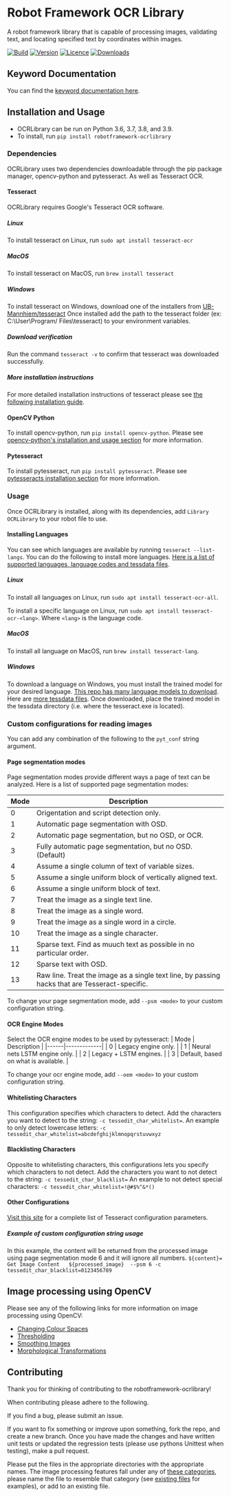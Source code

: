# Robot Framework OCR Library
A robot framework library that is capable of processing images, validating text, and locating specified text by coordinates within images.

[![Build](https://github.com/bendurston/robotframework-ocrlibrary/actions/workflows/build.yml/badge.svg)](https://github.com/bendurston/robotframework-ocrlibrary/actions/workflows/build.yml) [![Version](https://img.shields.io/badge/Version-2.0.0-blue)](https://img.shields.io/badge/Version-2.0.0-blue) [![Licence](https://img.shields.io/badge/Licence-Apache%202.0-blue)](https://img.shields.io/badge/Licence-Apache%202.0-blue) [![Downloads](https://static.pepy.tech/personalized-badge/robotframework-ocrlibrary?period=total&units=international_system&left_color=grey&right_color=blue&left_text=Downloads)](https://pepy.tech/project/robotframework-ocrlibrary)

## Keyword Documentation
You can find the [keyword documentation here](https://bendurston.github.io/OCRLibrary.html).

## Installation and Usage
- OCRLibrary can be run on Python 3.6, 3.7, 3.8, and 3.9.
- To install, run `pip install robotframework-ocrlibrary`

### Dependencies
OCRLibrary uses two dependencies downloadable through the pip package manager, opencv-python and pytesseract. As well as Tesseract OCR.

#### Tesseract
OCRLibrary requires Google's Tesseract OCR software. 
##### Linux
To install tesseract on Linux, run `sudo apt install tesseract-ocr`

##### MacOS
To install tesseract on MacOS, run `brew install tesseract`

##### Windows
To install tesseract on Windows, download one of the installers from [UB-Mannhiem/tesseract](https://github.com/UB-Mannheim/tesseract/wiki)
Once installed add the path to the tesseract folder (ex: C:\User\Program/ Files\tesseract) to your environment variables.

##### Download verification
Run the command `tesseract -v` to confirm that tesseract was downloaded successfully.

##### More installation instructions
For more detailed installation instructions of tesseract please see [the following installation guide](https://tesseract-ocr.github.io/tessdoc/Installation.html).

#### OpenCV Python
To install opencv-python, run `pip install opencv-python`.
Please see [opencv-python's installation and usage section](https://github.com/opencv/opencv-python#installation-and-usage) for more information.

#### Pytesseract
To install pytesseract, run `pip install pytesseract`.
Please see [pytesseracts installation section](https://github.com/madmaze/pytesseract#installation) for more information.

### Usage
Once OCRLibrary is installed, along with its dependencies, add `Library    OCRLibrary` to your robot file to use.

#### Installing Languages
You can see which languages are available by running `tesseract --list-langs`. You can do the following to install more languages. [Here is a list of supported languages, language codes and tessdata files](https://tesseract-ocr.github.io/tessdoc/Data-Files#data-files-for-version-400-november-29-2016).

##### Linux
To install all languages on Linux, run `sudo apt install tesseract-ocr-all`.

To install a specific language on Linux, run `sudo apt install tesseract-ocr-<lang>`. Where `<lang>` is the language code.

##### MacOS
To install all language on MacOS, run `brew install tesseract-lang`.

##### Windows
To download a language on Windows, you must install the trained model for your desired language. [This repo has many language models to download](https://github.com/tesseract-ocr/tessdata/). Here are [more tessdata files](https://tesseract-ocr.github.io/tessdoc/Data-Files#data-files-for-version-400-november-29-2016). Once downloaded, place the trained model in the tessdata directory (i.e. where the tesseract.exe is located).

### Custom configurations for reading images
You can add any combination of the following to the `pyt_conf` string argument.

#### Page segmentation modes
Page segmentation modes provide different ways a page of text can be analyzed. Here is a list of supported page segmentation modes:

| Mode | Description |
|------|-------------|
| 0    | Origentation and script detection only. |
| 1    | Automatic page segmentation with OSD.   |
| 2    | Automatic page segmentation, but no OSD, or OCR.    |
| 3    | Fully automatic page segmentation, but no OSD. (Default)    |
| 4    | Assume a single column of text of variable sizes.   |
| 5    | Assume a single uniform block of vertically aligned text.   |
| 6    | Assume a single uniform block of text.  |
| 7    | Treat the image as a single text line.  |
| 8    | Treat the image as a single word.   |
| 9    | Treat the image as a single word in a circle.   |
| 10   | Treat the image as a single character.  |
| 11   | Sparse text. Find as muuch text as possible in no particular order. |
| 12   | Sparse text with OSD.   |
| 13   | Raw line. Treat the image as a single text line, by passing hacks that are Tesseract-specific.  |

To change your page segmentation mode, add `--psm <mode>` to your custom configuration string. 

#### OCR Engine Modes
Select the OCR engine modes to be used by pytesseract:
| Mode | Description |
|------|-------------|
| 0    | Legacy engine only.  |
| 1    | Neural nets LSTM engine only.    |
| 2    | Legacy + LSTM engines.   |
| 3    | Default, based on what is available. |

To change your ocr engine mode, add `--oem <mode>` to your custom configuration string.

#### Whitelisting Characters
This configuration specifies which characters to detect.
Add the characters you want to detect to the string: `-c tessedit_char_whitelist=`.
An example to only detect lowercase letters: `-c tessedit_char_whitelist=abcdefghijklmnopqrstuvwxyz`

#### Blacklisting Characters
Opposite to whitelisting characters, this configurations lets you specify which characters to not detect.
Add the characters you want to not detect to the string: `-c tessedit_char_blacklist=`
An example to not detect special characters: `-c tessedit_char_whitelist=!@#$%^&*()`

#### Other Configurations
[Visit this site](https://muthu.co/all-tesseract-ocr-options/) for a complete list of Tesseract configuration parameters.

##### Example of custom configuration string usage
In this example, the content will be returned from the processed image using page segmentation mode 6 and it will ignore all numbers.
`${content}=    Get Image Content   ${processed_image}  --psm 6 -c tessedit_char_blacklist=0123456789`

## Image processing using OpenCV
Please see any of the following links for more information on image processing using OpenCV:
- [Changing Colour Spaces](https://docs.opencv.org/4.5.2/df/d9d/tutorial_py_colorspaces.html)
- [Thresholding](https://docs.opencv.org/4.5.2/d7/d4d/tutorial_py_thresholding.html)
- [Smoothing Images](https://docs.opencv.org/4.5.2/d4/d13/tutorial_py_filtering.html)
- [Morphological Transformations](https://docs.opencv.org/4.5.2/d9/d61/tutorial_py_morphological_ops.html)

## Contributing
Thank you for thinking of contributing to the robotframework-ocrlibrary!

When contributing please adhere to the following.

If you find a bug, please submit an issue.

If you want to fix something or improve upon something, fork the repo, and create a new branch.
Once you have made the changes and have written unit tests or updated the regression tests (please use pythons Unittest when testing), make a pull request.

Please put the files in the appropriate directories with the appropriate names. The image processing features fall under any of [these categories](https://docs.opencv.org/4.5.2/d2/d96/tutorial_py_table_of_contents_imgproc.html), please name the file to resemble that category (see [existing files](https://github.com/bendurston/robotframework-ocrlibrary/tree/main/OCRLibrary/utils/imageprocessing/imagetransformation) for examples), or add to an existing file.
